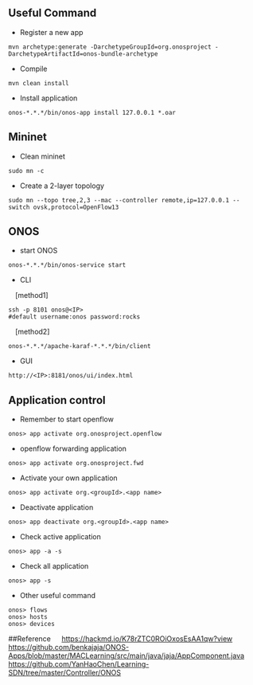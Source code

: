 ## Useful Command
* Register a new app 
```
mvn archetype:generate -DarchetypeGroupId=org.onosproject -DarchetypeArtifactId=onos-bundle-archetype
```
* Compile
```
mvn clean install
```
* Install application 
```
onos-*.*.*/bin/onos-app install 127.0.0.1 *.oar
```
## Mininet
* Clean mininet
```
sudo mn -c
```
* Create a 2-layer topology
```
sudo mn --topo tree,2,3 --mac --controller remote,ip=127.0.0.1 --switch ovsk,protocol=OpenFlow13
```
## ONOS 
* start ONOS
```
onos-*.*.*/bin/onos-service start
```
* CLI

&emsp;[method1]
```
ssh -p 8101 onos@<IP>
#default username:onos password:rocks
```
&emsp;[method2]
```
onos-*.*.*/apache-karaf-*.*.*/bin/client
```
* GUI
```
http://<IP>:8181/onos/ui/index.html
```
## Application control
* Remember to start openflow
```
onos> app activate org.onosproject.openflow
```
* openflow forwarding application
```
onos> app activate org.onosproject.fwd
```
* Activate your own application
```
onos> app activate org.<groupId>.<app name>
```
* Deactivate application
```
onos> app deactivate org.<groupId>.<app name>
```
* Check active application
```
onos> app -a -s
```
* Check all application
```
onos> app -s
```
* Other useful command
```
onos> flows
onos> hosts
onos> devices
```
##Reference
&emsp; https://hackmd.io/K78rZTC0ROiOxosEsAA1qw?view
&emsp; https://github.com/benkajaja/ONOS-Apps/blob/master/MACLearning/src/main/java/jaja/AppComponent.java
&emsp; https://github.com/YanHaoChen/Learning-SDN/tree/master/Controller/ONOS
